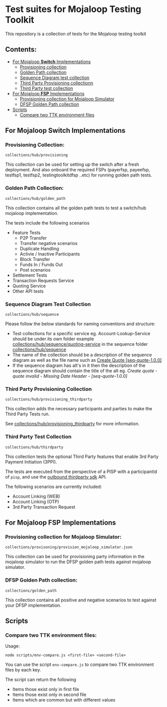 # Test suites for Mojaloop Testing Toolkit

This repository is a collection of tests for the Mojaloop testing toolkit

## Contents: 
 - [For Mojaloop **Switch** Implementations](#for-mojaloop-switch-implementations)
   - [Provisioning collection](#provisioning-collection)
   - [Golden Path collection](#golden-path-collection)
   - [Sequence Diagram test collection](#sequence-diagram-test-collection)
   - [Third Party Provisioning collectionn](#third-party-provisioning-collection)
   - [Third Party test collection](#third-party-test-collection)
 - [For Mojaloop **FSP** Implementations](#for-mojaloop-fsp-implementations)
   - [Provisioning collection for Mojaloop Simulator](#provisioning-collection-for-mojaloop-simulator)
   - [DFSP Golden Path collection](#dfsp-golden-path-collection)
 - [Scripts](#scripts)
   - [Compare two TTK environment files](#compare-two-ttk-environment-files)

## For Mojaloop Switch Implementations

### Provisioning Collection:

```
collections/hub/provisioning
```

This collection can be used for setting up the switch after a fresh deployment. And also onboard the required FSPs (payerfsp, payeefsp, testfsp1, testfsp2, testingtoolkitdfsp ..etc) for running golden path tests.

### Golden Path Collection:

```
collections/hub/golden_path
```

This collection contains all the golden path tests to test a switch/hub mojaloop implementation.

The tests include the following scenarios
- Feature Tests
  - P2P Transfer
  - Transfer negative scenarios
  - Duplicate Handling
  - Activie / Inactive Participants
  - Block Transfer
  - Funds In / Funds Out
  - Post scenarios
- Settlement Tests
- Transaction Requests Service
- Quoting Service
- Other API tests

### Sequence Diagram Test Collection

```
collections/hub/sequence
```

Please follow the below standards for naming conventions and structure:
* Test collections for a specific service eg. Account-Lookup-Service should be under its own folder example [collections/hub/sequence/quoting-service](collections/hub/sequence/quoting-service) in the sequence folder [collections/hub/sequence](collections/hub/sequence)
* The name of the collection should be a description of the sequence diagram as well as the file name such as [Create Quote [seq-quote-1.0.0]](collections/hub/sequence/quoting-service/Create%20Quote%20%5Bseq-quote-1.0.0%5D.json)   
* If the sequence diagram has alt's in it then the description of the sequence diagram should contain the title of the alt eg. *Create quote - quote invalid - Missing Date Header - [seq-quote-1.0.0]*


### Third Party Provisioning Collection

```
collections/hub/provisioning_thirdparty
```

This collection adds the necessary participants and parties to
make the Third Party Tests run.

See [collections/hub/provisioning_thirdparty](./collections/hub/provisioning_thirdparty)
for more information.

### Third Party Test Collection

```
collections/hub/thirdparty
```

This collection tests the optional Third Party features that 
enable 3rd Party Payment Initiation (3PPI).

The tests are executed from the perspective of a PISP with a 
participantId of `pisp`, and use the [outbound thirdparty sdk](https://github.com/mojaloop/thirdparty-sdk)
API.

The following scenarios are currently included:
- Account Linking (WEB)
- Account Linking (OTP)
- 3rd Party Transaction Request

## For Mojaloop FSP Implementations

### Provisioning collection for Mojaloop Simulator:

```
collections/provisoning/provision_mojaloop_simulator.json
```

This collection can be used for provisioning party information in the mojaloop simulator to run the DFSP golden path tests against mojaloop simulator.

### DFSP Golden Path collection:

```
collections/golden_path
```

This collection contains all positive and negative scenarios to test against your DFSP implementation.

## Scripts

### Compare two TTK environment files:

Usage:
```
node scripts/env-compare.js <first-file> <second-file>
```

You can use the script `env-compare.js` to compare two TTK environment files by each key.

The script can return the following
- Items those exist only in first file
- Items those exist only in second file
- Items which are common but with different values
